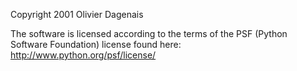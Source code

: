 Copyright 2001 Olivier Dagenais

The software is licensed according to the terms of the PSF (Python Software Foundation) license found here: http://www.python.org/psf/license/
